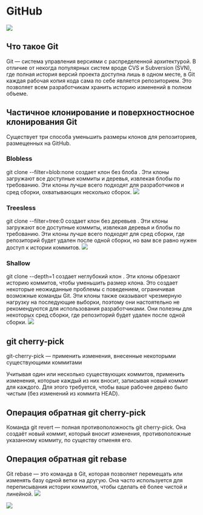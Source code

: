 # GitHub
![](https://miro.medium.com/v2/resize:fit:1400/1*mtsk3fQ_BRemFidhkel3dA.png)
## Что такое Git
Git — система управления версиями с распределенной архитектурой. В отличие от некогда популярных систем вроде CVS и Subversion (SVN), где полная история версий проекта доступна лишь в одном месте, в Git каждая рабочая копия кода сама по себе является репозиторием. Это позволяет всем разработчикам хранить историю изменений в полном объеме.

## Частичное клонирование  и  поверхностносное клонирования Git
Существует три способа уменьшить размеры клонов для репозиториев, размещенных на GitHub.
### Blobless
git clone --filter=blob:none <url> создает  клон без блоба . Эти клоны загружают все доступные коммиты и деревья, извлекая блобы по требованию. Эти клоны лучше всего подходят для разработчиков и сред сборки, охватывающих несколько сборок.
![](https://github.blog/wp-content/uploads/2020/12/object-model-partial.png?w=799)
### Treesless
git clone --filter=tree:0 <url> создает  клон без деревьев . Эти клоны загружают все доступные коммиты, извлекая деревья и блобы по требованию. Эти клоны лучше всего подходят для сред сборки, где репозиторий будет удален после одной сборки, но вам все равно нужен доступ к истории коммитов.
![](https://github.blog/wp-content/uploads/2020/12/object-model-tree0.png?w=800)
### Shallow
git clone --depth=1 <url> создает  неглубокий клон . Эти клоны обрезают историю коммитов, чтобы уменьшить размер клона. Это создает некоторые неожиданные проблемы с поведением, ограничивая возможные команды Git. Эти клоны также оказывают чрезмерную нагрузку на последующие выборки, поэтому они настоятельно не рекомендуются для использования разработчиками. Они полезны для некоторых сред сборки, где репозиторий будет удален после одной сборки.
![](https://github.blog/wp-content/uploads/2020/12/object-model-shallow.png?w=800)

## git cherry-pick
git-cherry-pick — применить изменения, внесенные некоторыми существующими коммитами

Учитывая один или несколько существующих коммитов, применить изменения, которые каждый из них вносит, записывая новый коммит для каждого. Для этого требуется, чтобы ваше рабочее дерево было чистым (без изменений из коммита HEAD).

## Операция обратная git cherry-pick
Команда git revert — полная противоположность git cherry-pick.
Она создаёт новый коммит, который вносит изменения, противоположные указанному коммиту, по существу отменяя его.

## Операция обратная git rebase

Git rebase — это команда в Git, которая позволяет перемещать или изменять базу одной ветки на другую. Она часто используется для переписывания истории коммитов, чтобы сделать её более чистой и линейной.
![](https://wac-cdn.atlassian.com/dam/jcr:4639eeb8-e417-434a-a3f8-a972277fc66a/02%20Merging%20main%20into%20the%20feature%20branh.svg?cdnVersion=2449)

![](https://wac-cdn.atlassian.com/dam/jcr:3bafddf5-fd55-4320-9310-3d28f4fca3af/03%20Rebasing%20the%20feature%20branch%20into%20main.svg?cdnVersion=2449)